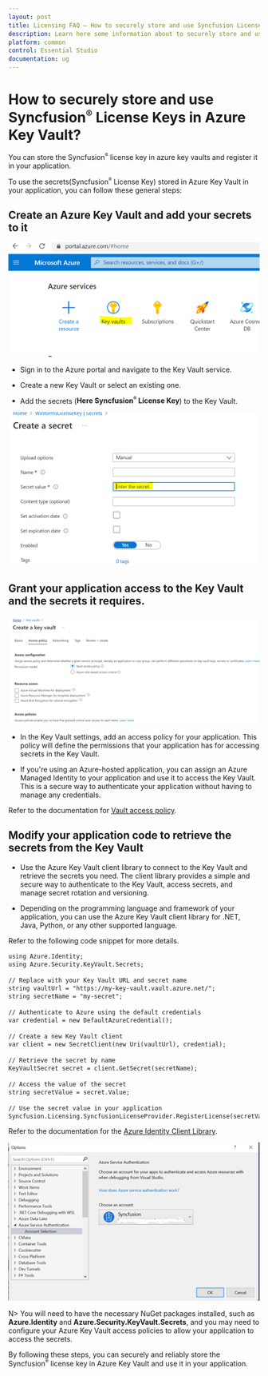 ```yaml
---
layout: post
title: Licensing FAQ – How to securely store and use Syncfusion License Keys in Azure Key Vault | Syncfusion
description: Learn here some information about to securely store and use Syncfusion License Keys in Azure Key Vault.
platform: common
control: Essential Studio
documentation: ug
---
```


# How to securely store and use Syncfusion<sup style="font-size:70%">&reg;</sup> License Keys in Azure Key Vault?

You can store the Syncfusion<sup style="font-size:70%">&reg;</sup> license key in azure key vaults and register it in your application.

To use the secrets(Syncfusion<sup style="font-size:70%">&reg;</sup> License Key) stored in Azure Key Vault in your application, you can follow these general steps:

## Create an Azure Key Vault and add your secrets to it

![Azue Key Vault](licensing-images/azure-key-vault1.png)

* Sign in to the Azure portal and navigate to the Key Vault service.

* Create a new Key Vault or select an existing one.

* Add the secrets (**Here Syncfusion<sup style="font-size:70%">&reg;</sup> License Key**) to the Key Vault.

![Azue Key Vault](licensing-images/azure-key-vault2.png)


## Grant your application access to the Key Vault and the secrets it requires.

![Azue Key Vault](licensing-images/azure-key-vault3.png)

* In the Key Vault settings, add an access policy for your application. This policy will define the permissions that your application has for accessing secrets in the Key Vault.

* If you're using an Azure-hosted application, you can assign an Azure Managed Identity to your application and use it to access the Key Vault. This is a secure way to authenticate your application without having to manage any credentials. 

Refer to the documentation for [Vault access policy](https://learn.microsoft.com/en-us/azure/key-vault/general/security-features?WT.mc_id=Portal-Microsoft_Azure_KeyVault#access-model-overview).

 
## Modify your application code to retrieve the secrets from the Key Vault

* Use the Azure Key Vault client library to connect to the Key Vault and retrieve the secrets you need. The client library provides a simple and secure way to authenticate to the Key Vault, access secrets, and manage secret rotation and versioning.

* Depending on the programming language and framework of your application, you can use the Azure Key Vault client library for .NET, Java, Python, or any other supported language.

Refer to the following code snippet for more details.

	using Azure.Identity;
	using Azure.Security.KeyVault.Secrets;
	
	// Replace with your Key Vault URL and secret name
	string vaultUrl = "https://my-key-vault.vault.azure.net/";
	string secretName = "my-secret";
	
	// Authenticate to Azure using the default credentials
	var credential = new DefaultAzureCredential();
	
	// Create a new Key Vault client
	var client = new SecretClient(new Uri(vaultUrl), credential);
	
	// Retrieve the secret by name
	KeyVaultSecret secret = client.GetSecret(secretName);
	
	// Access the value of the secret
	string secretValue = secret.Value;
	
	// Use the secret value in your application
	Syncfusion.Licensing.SyncfusionLicenseProvider.RegisterLicense(secretValue);

Refer to the documentation for the [Azure Identity Client Library](https://learn.microsoft.com/en-us/dotnet/api/overview/azure/identity-readme?view=azure-dotnet).

![Azue Key Vault](licensing-images/azure-key-vault4.png)

N> You will need to have the necessary NuGet packages installed, such as **Azure.Identity** and **Azure.Security.KeyVault.Secrets**, and you may need to configure your Azure Key Vault access policies to allow your application to access the secrets.

By following these steps, you can securely and reliably store the Syncfusion<sup style="font-size:70%">&reg;</sup> license key in Azure Key Vault and use it in your application.
